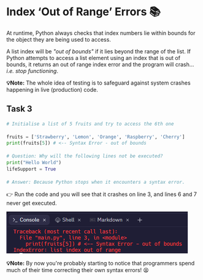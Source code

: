 # Index ‘Out of Range’ Errors 📚

At runtime, Python always checks that index numbers lie within bounds for the object they are being used to access. 

A list index will be *"out of bounds"* if it lies beyond the range of the list. 
If Python attempts to access a list element using an index that is out of bounds, it returns an out of range index error and the program will crash... *i.e. stop functioning*.

**💡Note:** The whole idea of testing is to safeguard against system crashes happening in live (production) code.

## Task 3

````py
# Initialise a list of 5 fruits and try to access the 6th one

fruits = ['Strawberry', 'Lemon', 'Orange', 'Raspberry', 'Cherry']
print(fruits[5]) # <-- Syntax Error - out of bounds

# Question: Why will the following lines not be executed?
print("Hello World") 
lifeSupport = True

# Answer: Because Python stops when it encounters a syntax error.
````

👉 Run the code and you will see that it crashes on line 3, and lines 6 and 7 never get executed. 

![image](image_4.png)

**💡Note:** By now you're probably starting to notice that programmers spend much of their time correcting their own syntax errors! 😫


